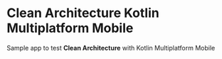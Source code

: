 # Clean Architecture Kotlin Multiplatform Mobile

Sample app to test **Clean Architecture** with Kotlin Multiplatform Mobile